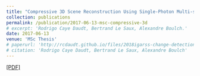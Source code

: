 ```yaml
---
title: "Compressive 3D Scene Reconstruction Using Single-Photon Multi-spectral LIDAR Data"
collection: publications
permalink: /publication/2017-06-13-msc-compressive-3d
# excerpt: 'Rodrigo Caye Daudt, Bertrand Le Saux, Alexandre Boulch.'
date: 2017-06-13
venue: 'MSc Thesis'
# paperurl: 'http://rcdaudt.github.io/files/2018igarss-change-detection.pdf'
# citation: 'Rodrigo Caye Daudt, Bertrand Le Saux, Alexandre Boulch'
---
```


[[PDF]](http://rcdaudt.github.io/files/msc_thesis_daudt.pdf) 

